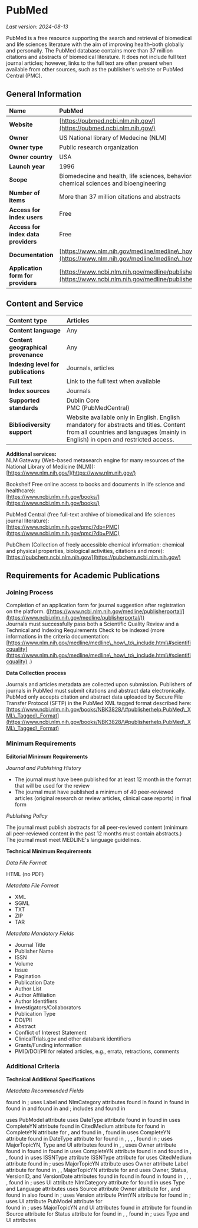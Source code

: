 # PubMed

*Last version: 2024-08-13*

PubMed is a free resource supporting the search and retrieval of biomedical and life sciences literature with the aim of improving health–both globally and personally. The PubMed database contains more than 37 million citations and abstracts of biomedical literature. It does not include full text journal articles; however, links to the full text are often present when available from other sources, such as the publisher's website or PubMed Central (PMC).

## General Information

| Name | PubMed |
| :---- | :---- |
| **Website** | [https://pubmed.ncbi.nlm.nih.gov/](https://pubmed.ncbi.nlm.nih.gov/) |
| **Owner** | US National library of Medecine (NLM) |
| **Owner type** | Public research organization |
| **Owner country** | USA |
| **Launch year** | 1996 |
| **Scope** | Biomedecine and health, life sciences, behavioral sciences, chemical sciences and bioengineering |
| **Number of items** | More than 37 million citations and abstracts  |
| **Access for index users** | Free |
| **Access for index data providers** | Free |
| **Documentation** | [https://www.nlm.nih.gov/medline/medline\_how\_to\_include.html](https://www.nlm.nih.gov/medline/medline\_how\_to\_include.html)  |
| **Application form for providers** | [https://www.ncbi.nlm.nih.gov/medline/publisherportal/](https://www.ncbi.nlm.nih.gov/medline/publisherportal/) |

## Content and Service

| Content type | Articles |
| :---- | :---- |
| **Content language** | Any |
| **Content geographical provenance** | Any |
| **Indexing level for publications** | Journals, articles |
| **Full text** | Link to the full text when available |
| **Index sources** | Journals |
| **Supported standards** | Dublin Core <br/>PMC (PubMedCentral) |
| **Bibliodiversity support** | Website available only in English. English mandatory for abstracts and titles. Content from all countries and languages (mainly in English) in open and restricted access. |

**Additional services:**  
NLM Gateway (Web-based metasearch engine for many resources of the National Library of Medicine (NLM)):   
[https://www.nlm.nih.gov/](https://www.nlm.nih.gov/) 

Bookshelf Free online access to books and documents in life science and healthcare):  
[https://www.ncbi.nlm.nih.gov/books/](https://www.ncbi.nlm.nih.gov/books/)

PubMed Central (free full-text archive of biomedical and life sciences journal literature):  
[https://www.ncbi.nlm.nih.gov/pmc/?db=PMC](https://www.ncbi.nlm.nih.gov/pmc/?db=PMC) 

PubChem (Collection of freely accessible chemical information: chemical and physical properties, biological activities, citations and more):  
[https://pubchem.ncbi.nlm.nih.gov/](https://pubchem.ncbi.nlm.nih.gov/) 

## Requirements for Academic Publications

### Joining Process

Completion of an application form for journal suggestion after registration on the platform. ([https://www.ncbi.nlm.nih.gov/medline/publisherportal/](https://www.ncbi.nlm.nih.gov/medline/publisherportal/))   
Journals must successfully pass both a Scientific Quality Review and a Technical and Indexing Requirements Check to be indexed (more informations in the criteria documentation:  [https://www.nlm.nih.gov/medline/medline\_how\_to\_include.html\#scientificquality](https://www.nlm.nih.gov/medline/medline\_how\_to\_include.html\#scientificquality) .) 

**Data Collection process**

Journals and articles metadata are collected upon submission. Publishers of journals in PubMed must submit citations and abstract data electronically. PubMed only accepts citation and abstract data uploaded by Secure File Transfer Protocol (SFTP) in the PubMed XML tagged format described here: [https://www.ncbi.nlm.nih.gov/books/NBK3828/\#publisherhelp.PubMed\_XML\_Tagged\_Format](https://www.ncbi.nlm.nih.gov/books/NBK3828/\#publisherhelp.PubMed\_XML\_Tagged\_Format) 

### Minimum Requirements

**Editorial Minimum Requirements**

*Journal and Publishing History*

* The journal must have been published for at least 12 month in the format that will be used for the review  
* The journal must have published a minimum of 40 peer-reviewed articles (original research or review articles, clinical case reports) in final form

*Publishing Policy*

The journal must publish abstracts for all peer-reviewed content (minimum all peer-reviewed content in the past 12 months must contain abstracts.)
The journal must meet MEDLINE's language guidelines.

**Technical Minimum Requirements**

*Data File Format* 

HTML (no PDF)

*Metadata File Format* 

* XML  
* SGML  
* TXT  
* ZIP  
* TAR

*Metadata Mandatory Fields*

* Journal Title  
* Publisher Name  
* ISSN  
* Volume  
* Issue  
* Pagination  
* Publication Date  
* Author List  
* Author Affiliation  
* Author Identifiers  
* Investigators/Collaborators  
* Publication Type  
* DOI/PII  
* Abstract  
* Conflict of Interest Statement  
* ClinicalTrials.gov and other databank identifiers  
* Grants/Funding information  
* PMID/DOI/PII for related articles, e.g., errata, retractions, comments

### Additional Criteria

**Technical Additional Specifications**

*Metadata Recommended Fields*

<Abstract> <AbstractText> found in <Abstract>; uses Label and NlmCategory attributes <AccessionNumber> found in <DatabankList> <AccessionNumberList> found in <DatabankList> <Acronym> found in <GrantList> <Affiliation> found in <AuthorList> and <InvestigatorList> <AffiliationInfo> found in <AuthorList> and <InvestigatorList>; includes <Affiliation> and <Identifier> <Agency> found in <GrantList> <Article> uses PubModel attribute <ArticleDate> uses DateType attribute <ArticleId> found in <ArticleIdList> <ArticleTitle> <Author> found in <AuthorList> <AuthorList> uses CompleteYN attribute <Chemical> found in <ChemicalList> <ChemicalList> <CitationSubset> CitedMedium attribute for <JournalIssue> <CollectiveName> found in <Authorlist> <CoiStatement> <CommentsCorrections> CompleteYN attribute for <AuthorList>, <DataBankList> and <GrantList> <CopyrightInformation> found in <Abstract>, <OtherAbstract> <Country> <DataBank> found in <DataBankList> <DataBankList> uses CompleteYN attribute <DataBankName> found in <DataBankList> <DateCompleted> <DateCreated> <DateRevised> DateType attribute for <ArticleDate> <Day> found in <ArticleDate>, <DateCompleted>, <DateCreated>, <DateRevised>,<PubDate> <DeleteCitation> <DescriptorName> found in <MeshHeadingList>; uses MajorTopicYN, Type and UI attributes <ELocationID> <ForeName> found in <AuthorList>, <InvestigatorList>, <PersonalNameSubjectList> <GeneralNote> uses Owner attribute <GeneSymbol> found in <GeneSymbolList> <GeneSymbolList> <Grant> found in <GrantList> <GrantID> found in <GrantList> <GrantList> uses CompleteYN attribute <History> <Identifier> found in <AuthorList> and <InvestigatorList> <Initials> found in <AuthorList>, <InvestigatorList>, <PersonalNameSubjectList> <Investigator> found in <InvestigatorList> <InvestigatorList> <ISOAbbreviation> <ISSN> uses ISSNType attribute <ISSNLinking> ISSNType attribute for <ISSN> <Issue> <Journal> <JournalIssue> uses CitedMedium attribute <Keyword> found in <KeywordList>; uses MajorTopicYN attribute <KeywordList> uses Owner attribute Label attribute for <AbstractText> <Language> <LastName> found in <AuthorList>, <InvestigatorList>, <PersonalNameSubjectList> MajorTopicYN attribute for <DescriptorName> and <QualiferName> <MedlineCitation> uses Owner, Status, VersionID, and VersionDate attributes <MedlineDate> found in <PubDate> <MedlinePgn> found in <Pagination> <MedlineTA> <MeshHeading> found in <MeshHeadingList> <MeshHeadingList> <Month> found in <ArticleDate>, <DateCompleted>, <DateCreated>, <DateRevised>, <PubDate> <NameOfSubstance> found in <ChemicalList>; uses UI attribute NlmCategory attribute for <AbstractText> <NlmUniqueID> <Note> found in <CommentsCorrections> <NumberOfReferences> <OtherAbstract> uses Type and Language attributes <OtherID> uses Source attribute Owner attribute for <GeneralNote>, <KeywordList> and <MedlineCitation> <Pagination> <PersonalNameSubject> found in <PersonalNameSubjectList> <PersonalNameSubjectList> <PMID> also found in <CommentsCorrections>; uses Version attribute PrintYN attribute for <JournalIssue> <PubDate> <PublicationStatus> <PublicationType> found in <PublicationTypeList>; uses UI attribute <PublicationTypeList> <PubmedArticle> <PubmedData> <PubmedPubDate> PubModel attribute for <Article> <QualifierName> found in <MeshHeadingList>; uses MajorTopicYN and UI attributes <RefSource> found in <CommentsCorrections> <RefType> attribute for <CommentsCorrections> <RegistryNumber> found in <ChemicalList> <SpaceFlightMission> Source attribute for <OtherID> Status attribute for <MedineCitation> <Suffix> found in <AuthorList>, <InvestigatorList>, <PersonalNameSubjectList> <SupplMeshList> <SupplMeshName> found in <SupplMeshList>; uses Type and UI attributes <Title> Type attribute for <Descriptor Name>, <OtherAbstract>, and <SupplMeshName> <VernacularTitle> VersionDate attribute for <MedlineCitation> VersionID attribute for <MedlineCitation> <Volume> <Year> found in <ArticleDate>, <DateCompleted>, <DateCreated>, <DateRevised>,<PubDate>
